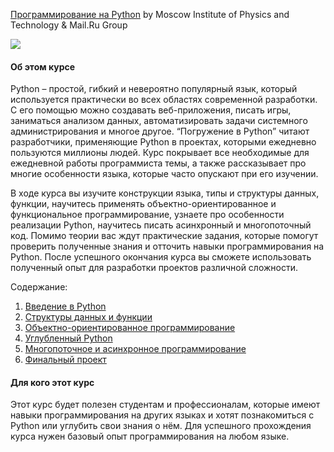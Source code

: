 [Программирование на Python](https://www.coursera.org/learn/programming-in-python/) by Moscow Institute of Physics and Technology & Mail.Ru Group

 <p>
     <a href="https://www.coursera.org/learn/programming-in-python/">
         <img src="https://github.com/VulpesCorsac/Coursera-Programming-in-Python/blob/master/Logo.png">
     </a>
  </p>

#### Об этом курсе ####
Python – простой, гибкий и невероятно популярный язык, который используется практически во всех областях современной разработки. С его помощью можно создавать веб-приложения, писать игры, заниматься анализом данных, автоматизировать задачи системного администрирования и многое другое. “Погружение в Python” читают разработчики, применяющие Python в проектах, которыми ежедневно пользуются миллионы людей. Курс покрывает все необходимые для ежедневной работы программиста темы, а также рассказывает про многие особенности языка, которые часто опускают при его изучении.

В ходе курса вы изучите конструкции языка, типы и структуры данных, функции, научитесь применять объектно-ориентированное и функциональное программирование, узнаете про особенности реализации Python, научитесь писать асинхронный и многопоточный код. Помимо теории вас ждут практические задания, которые помогут проверить полученные знания и отточить навыки программирования на Python. После успешного окончания курса вы сможете использовать полученный опыт для разработки проектов различной сложности.

Содержание:
1. [Введение в Python](https://github.com/VulpesCorsac/Coursera-Programming-in-Python/tree/master/1%20-%20Diving%20in%20Python/Week%201)
2. [Структуры данных и функции](https://github.com/VulpesCorsac/Coursera-Programming-in-Python/tree/master/1%20-%20Diving%20in%20Python/Week%202)
3. [Объектно-ориентированное программирование](https://github.com/VulpesCorsac/Coursera-Programming-in-Python/tree/master/1%20-%20Diving%20in%20Python/Week%203)
4. [Углубленный Python](https://github.com/VulpesCorsac/Coursera-Programming-in-Python/tree/master/1%20-%20Diving%20in%20Python/Week%204)
5. [Многопоточное и асинхронное программирование](https://github.com/VulpesCorsac/Coursera-Programming-in-Python/tree/master/1%20-%20Diving%20in%20Python/Week%205)
6. [Финальный проект](https://github.com/VulpesCorsac/Coursera-Programming-in-Python/tree/master/1%20-%20Diving%20in%20Python/Week%206)


#### Для кого этот курс ####
Этот курс будет полезен студентам и профессионалам, которые имеют навыки программирования на других языках и хотят познакомиться с Python или углубить свои знания о нём. Для успешного прохождения курса нужен базовый опыт программирования на любом языке.
